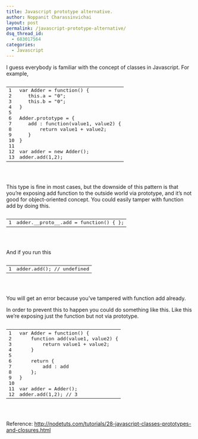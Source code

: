 ```yaml
---
title: Javascript prototype alternative.
author: Noppanit Charassinvichai
layout: post
permalink: /javascript-prototype-alternative/
dsq_thread_id:
  - 683017564
categories:
  - Javascript
---
```

I guess everybody is familiar with the concept of classes in Javascript. For example, 

<pre><div class="codecolorer-container text blackboard" style="overflow:auto;white-space:nowrap;width:100%;">
  <table cellspacing="0" cellpadding="0">
    <tr>
      <td class="line-numbers">
        <div>
          1<br />2<br />3<br />4<br />5<br />6<br />7<br />8<br />9<br />10<br />11<br />12<br />13<br />
        </div>
      </td>
      
      <td>
        <div class="text codecolorer">
          var Adder = function() {<br />
          &nbsp; &nbsp;this.a = "0";<br />
          &nbsp; &nbsp;this.b = "0";<br />
          }<br />
          <br />
          Adder.prototype = {<br />
          &nbsp; &nbsp;add : function(value1, value2) {<br />
          &nbsp; &nbsp; &nbsp; &nbsp;return value1 + value2;<br />
          &nbsp; &nbsp;}<br />
          }<br />
          <br />
          var adder = new Adder();<br />
          adder.add(1,2);
        </div>
      </td>
    </tr>
  </table>
</div>

</pre>

This type is fine in most cases, but the downside of this pattern is that you&#8217;re exposing add function to the outside world via prototype, and it&#8217;s not good for object-oriented concept. You could easily tamper with function add by doing this.

<pre><div class="codecolorer-container text blackboard" style="overflow:auto;white-space:nowrap;width:100%;">
  <table cellspacing="0" cellpadding="0">
    <tr>
      <td class="line-numbers">
        <div>
          1<br />
        </div>
      </td>
      
      <td>
        <div class="text codecolorer">
          adder.__proto__.add = function() { };
        </div>
      </td>
    </tr>
  </table>
</div>

</pre>

And if you run this 

<pre><div class="codecolorer-container text blackboard" style="overflow:auto;white-space:nowrap;width:100%;">
  <table cellspacing="0" cellpadding="0">
    <tr>
      <td class="line-numbers">
        <div>
          1<br />
        </div>
      </td>
      
      <td>
        <div class="text codecolorer">
          adder.add(); // undefined
        </div>
      </td>
    </tr>
  </table>
</div>

</pre>

You will get an error because you&#8217;ve tampered with function add already.

In order to prevent this to happen you could do something like this. Like this we&#8217;re exposing just the function but not via prototype. 

<pre><div class="codecolorer-container text blackboard" style="overflow:auto;white-space:nowrap;width:100%;">
  <table cellspacing="0" cellpadding="0">
    <tr>
      <td class="line-numbers">
        <div>
          1<br />2<br />3<br />4<br />5<br />6<br />7<br />8<br />9<br />10<br />11<br />12<br />
        </div>
      </td>
      
      <td>
        <div class="text codecolorer">
          var Adder = function() {<br />
          &nbsp; &nbsp; function add(value1, value2) {<br />
          &nbsp; &nbsp; &nbsp; &nbsp; return value1 + value2;<br />
          &nbsp; &nbsp; }<br />
          <br />
          &nbsp; &nbsp; return { <br />
          &nbsp; &nbsp; &nbsp; &nbsp; add : add<br />
          &nbsp; &nbsp; };<br />
          }<br />
          <br />
          var adder = Adder();<br />
          adder.add(1,2); // 3
        </div>
      </td>
    </tr>
  </table>
</div>

</pre>

Reference: http://nodetuts.com/tutorials/28-javascript-classes-prototypes-and-closures.html